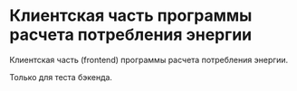 # Клиентская часть программы расчета потребления энергии

Клиентская часть (frontend) программы расчета потребления энергии.

Только для теста бэкенда.
